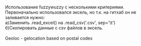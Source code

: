 Использование fuzzywuzzy с несколькими критериями.<br>
Первоначально использовался эксель, но т.к. на гитхаб он не заливается нужно:<br>
а)Заменить .read_excel() на .read_csv('<name>.csv', sep='\t')<br>
б)Скопировать данные с csv файлов в эксель.<br><br>
Geoloc - gelocation based on postal codes<br>